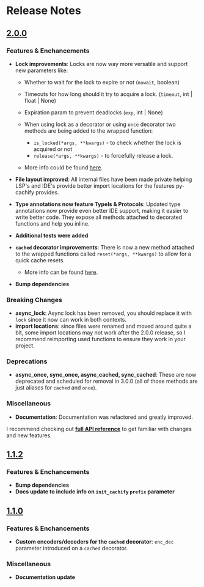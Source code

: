 # Release Notes

## [2.0.0](https://github.com/EzyGang/py-cachify/releases/tag/v2.0.0)

### Features & Enchancements
- **Lock improvements**: Locks are now way more versatile and support new parameters like:
    - Whether to wait for the lock to expire or not (`nowait`, boolean)
    - Timeouts for how long should it try to acquire a lock. (`timeout`, int | float | None)
    - Expiration param to prevent deadlocks (`exp`, int | None)
    - When using lock as a decorator or using `once` decorator two methods are being added to the wrapped function:
        - `is_locked(*args, **kwargs)` - to check whether the lock is acquired or not
        - `release(*args, **kwargs)` - to forcefully release a lock.
    
    - More info could be found [here](./reference/lock.md).
  
- **File layout improved**: All internal files have been made private helping LSP's and IDE's 
provide better import locations for the features py-cachify provides.

- **Type annotations now feature TypeIs & Protocols**: Updated type annotations now provide even better IDE support, 
making it easier to write better code. They expose all methods attached to decorated functions and help you inline.

- **Additional tests were added**

- **`cached` decorator improvements**: There is now a new method attached to the wrapped functions called
`reset(*args, **kwargs)` to allow for a quick cache resets.
    - More info can be found [here](./reference/cached.md).
    
- **Bump dependencies**

### Breaking Changes
- **async_lock**: Async lock has been removed, you should replace it with `lock` since it now can work in both contexts.
- **import locations**: since files were renamed and moved around quite a bit, 
some import locations may not work after the 2.0.0 release, so I recommend reimporting used functions to ensure they work in your project.
### Deprecations
- **async_once, sync_once, async_cached, sync_cached**: These are now deprecated and scheduled for removal in 3.0.0
(all of those methods are just aliases for `cached` and `once`). 

### Miscellaneous
- **Documentation**: Documentation was refactored and greatly improved.

I recommend checking out **[full API reference](reference/init.md)** to get familiar with changes and new features.

## [1.1.2](https://github.com/EzyGang/py-cachify/releases/tag/v1.1.2)

### Features & Enchancements
- **Bump dependencies**
- **Docs update to include info on `init_cachify` `prefix` parameter**


## [1.1.0](https://github.com/EzyGang/py-cachify/releases/tag/v1.1.2)
### Features & Enchancements
- **Custom encoders/decoders for the `cached` decorator**: `enc_dec` parameter introduced on a `cached` decorator.

### Miscellaneous
- **Documentation update**
